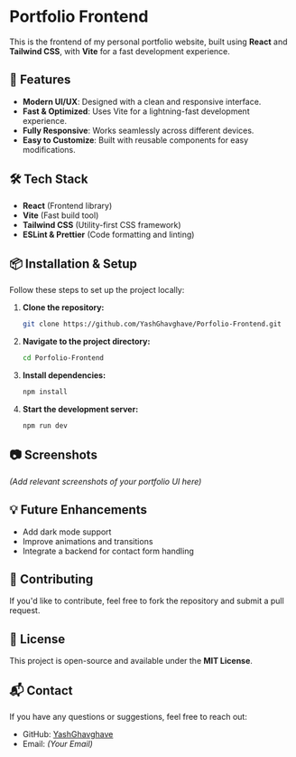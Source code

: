 # Portfolio Frontend

This is the frontend of my personal portfolio website, built using **React** and **Tailwind CSS**, with **Vite** for a fast development experience.

## 🚀 Features

- **Modern UI/UX**: Designed with a clean and responsive interface.
- **Fast & Optimized**: Uses Vite for a lightning-fast development experience.
- **Fully Responsive**: Works seamlessly across different devices.
- **Easy to Customize**: Built with reusable components for easy modifications.

## 🛠️ Tech Stack

- **React** (Frontend library)
- **Vite** (Fast build tool)
- **Tailwind CSS** (Utility-first CSS framework)
- **ESLint & Prettier** (Code formatting and linting)

## 📦 Installation & Setup

Follow these steps to set up the project locally:

1. **Clone the repository:**
   ```sh
   git clone https://github.com/YashGhavghave/Porfolio-Frontend.git
   ```
2. **Navigate to the project directory:**
   ```sh
   cd Porfolio-Frontend
   ```
3. **Install dependencies:**
   ```sh
   npm install
   ```
4. **Start the development server:**
   ```sh
   npm run dev
   ```

## 📷 Screenshots

_(Add relevant screenshots of your portfolio UI here)_

## 💡 Future Enhancements

- Add dark mode support
- Improve animations and transitions
- Integrate a backend for contact form handling

## 🤝 Contributing

If you'd like to contribute, feel free to fork the repository and submit a pull request.

## 📜 License

This project is open-source and available under the **MIT License**.

## 📬 Contact

If you have any questions or suggestions, feel free to reach out:
- GitHub: [YashGhavghave](https://github.com/YashGhavghave)
- Email: _(Your Email)_

